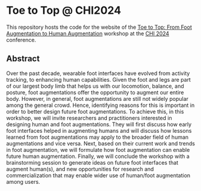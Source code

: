 # Toe to Top @ CHI2024

This repository hosts the code for the website of the [Toe to Top: From Foot Augmentation to Human Augmentation](https://sensint.github.io/ToeToTop_Workshop/) workshop at the [CHI 2024](https://chi2024.acm.org/) conference.

## Abstract

Over the past decade, wearable foot interfaces have evolved from activity tracking, to enhancing human capabilities. Given the foot and legs are part of our largest body limb that helps us with our locomotion, balance, and posture, foot augmentations offer the opportunity to augment our entire body. However, in general, foot augmentations are still not widely popular among the general crowd. Hence, identifying reasons for this is important in order to better design future foot augmentations. To achieve this, in this workshop, we will invite researchers and practitioners interested in designing human and foot augmentations. They will first discuss how early foot interfaces helped in augmenting humans and will discuss how lessons learned from foot augmentations may apply to the broader field of human augmentations and vice versa.  Next, based on their current work and trends in foot augmentation, we will formulate how foot augmentation can enable future human augmentation. Finally, we will conclude the workshop with a brainstorming session to generate ideas on future foot interfaces that augment human(s), and new opportunities for research and commercialization that may enable wider use of human/foot augmentation among users.
